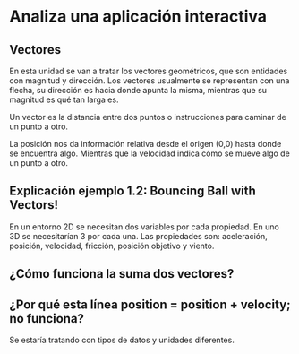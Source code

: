 # Analiza una aplicación interactiva
## Vectores
En esta unidad se van a tratar los vectores geométricos, que son entidades con magnitud y dirección. Los vectores usualmente se representan con una flecha, su dirección es hacia donde apunta la misma, 
mientras que su magnitud es qué tan larga es.

Un vector es la distancia entre dos puntos o instrucciones para caminar de un punto a otro.

La posición nos da información relativa desde el origen (0,0) hasta donde se encuentra algo. Mientras que la velocidad indica cómo se mueve algo de un punto a otro.

## Explicación ejemplo 1.2: Bouncing Ball with Vectors!
En un entorno 2D se necesitan dos variables por cada propiedad. En uno 3D se necesitarían 3 por cada una. Las propiedades son: aceleración, posición, velocidad, fricción, posición objetivo y viento.
## ¿Cómo funciona la suma dos vectores?

## ¿Por qué esta línea position = position + velocity; no funciona?
Se estaría tratando con tipos de datos y unidades diferentes.
